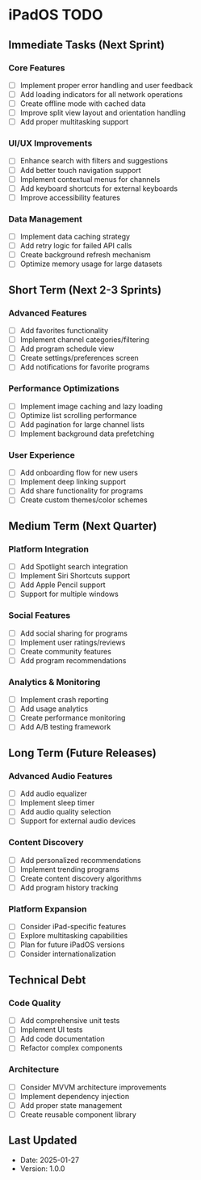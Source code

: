 # iPadOS TODO

## Immediate Tasks (Next Sprint)

### Core Features
- [ ] Implement proper error handling and user feedback
- [ ] Add loading indicators for all network operations
- [ ] Create offline mode with cached data
- [ ] Improve split view layout and orientation handling
- [ ] Add proper multitasking support

### UI/UX Improvements
- [ ] Enhance search with filters and suggestions
- [ ] Add better touch navigation support
- [ ] Implement contextual menus for channels
- [ ] Add keyboard shortcuts for external keyboards
- [ ] Improve accessibility features

### Data Management
- [ ] Implement data caching strategy
- [ ] Add retry logic for failed API calls
- [ ] Create background refresh mechanism
- [ ] Optimize memory usage for large datasets

## Short Term (Next 2-3 Sprints)

### Advanced Features
- [ ] Add favorites functionality
- [ ] Implement channel categories/filtering
- [ ] Add program schedule view
- [ ] Create settings/preferences screen
- [ ] Add notifications for favorite programs

### Performance Optimizations
- [ ] Implement image caching and lazy loading
- [ ] Optimize list scrolling performance
- [ ] Add pagination for large channel lists
- [ ] Implement background data prefetching

### User Experience
- [ ] Add onboarding flow for new users
- [ ] Implement deep linking support
- [ ] Add share functionality for programs
- [ ] Create custom themes/color schemes

## Medium Term (Next Quarter)

### Platform Integration
- [ ] Add Spotlight search integration
- [ ] Implement Siri Shortcuts support
- [ ] Add Apple Pencil support
- [ ] Support for multiple windows

### Social Features
- [ ] Add social sharing for programs
- [ ] Implement user ratings/reviews
- [ ] Create community features
- [ ] Add program recommendations

### Analytics & Monitoring
- [ ] Implement crash reporting
- [ ] Add usage analytics
- [ ] Create performance monitoring
- [ ] Add A/B testing framework

## Long Term (Future Releases)

### Advanced Audio Features
- [ ] Add audio equalizer
- [ ] Implement sleep timer
- [ ] Add audio quality selection
- [ ] Support for external audio devices

### Content Discovery
- [ ] Add personalized recommendations
- [ ] Implement trending programs
- [ ] Create content discovery algorithms
- [ ] Add program history tracking

### Platform Expansion
- [ ] Consider iPad-specific features
- [ ] Explore multitasking capabilities
- [ ] Plan for future iPadOS versions
- [ ] Consider internationalization

## Technical Debt

### Code Quality
- [ ] Add comprehensive unit tests
- [ ] Implement UI tests
- [ ] Add code documentation
- [ ] Refactor complex components

### Architecture
- [ ] Consider MVVM architecture improvements
- [ ] Implement dependency injection
- [ ] Add proper state management
- [ ] Create reusable component library

## Last Updated
- Date: 2025-01-27
- Version: 1.0.0 